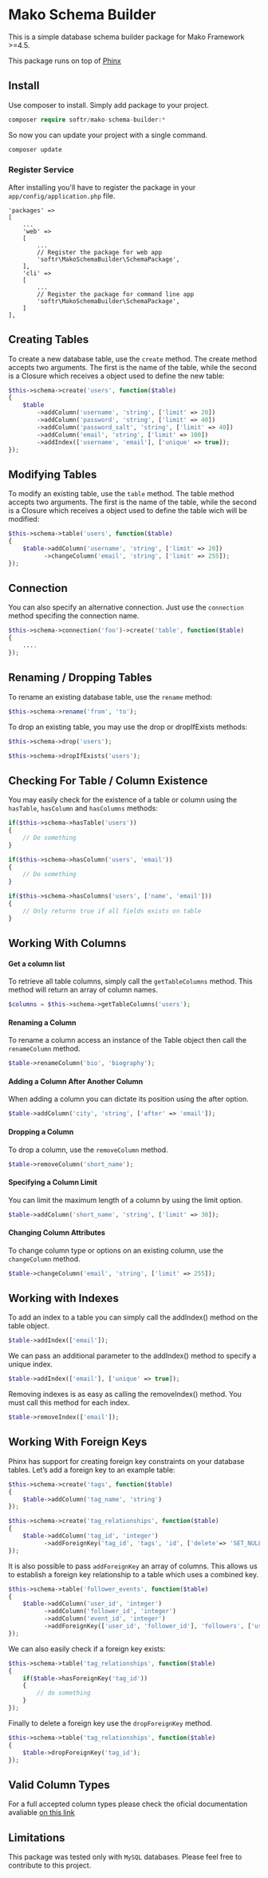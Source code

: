 # Mako Schema Builder

This is a simple database schema builder package for Mako Framework >=4.5.

This package runs on top of [Phinx](https://phinx.org/)

## Install

Use composer to install. Simply add package to your project.

```php
composer require softr/mako-schema-builder:*
```

So now you can update your project with a single command.

```php
composer update
```


### Register Service

After installing you'll have to register the package in your ``app/config/application.php`` file.

```
'packages' =>
[
    ...
    'web' =>
    [
        ...
        // Register the package for web app
        'softr\MakoSchemaBuilder\SchemaPackage',
    ],
    'cli' =>
    [
        ...
        // Register the package for command line app
        'softr\MakoSchemaBuilder\SchemaPackage',
    ]
],
```

## Creating Tables

To create a new database table, use the ``create`` method. The create method accepts two arguments. The first is the name of the table, while the second is a Closure which receives a object used to define the new table:

```php
$this->schema->create('users', function($table)
{
    $table
        ->addColumn('username', 'string', ['limit' => 20])
        ->addColumn('password', 'string', ['limit' => 40])
        ->addColumn('password_salt', 'string', ['limit' => 40])
        ->addColumn('email', 'string', ['limit' => 100])
        ->addIndex(['username', 'email'], ['unique' => true]);
});
```

## Modifying Tables

To modify an existing table, use the ``table`` method. The table method accepts two arguments. The first is the name of the table, while the second is a Closure which receives a object used to define the table wich will be modified:

```php
$this->schema->table('users', function($table)
{
    $table->addColumn('username', 'string', ['limit' => 20])
          ->changeColumn('email', 'string', ['limit' => 255]);
});
```

## Connection

You can also specify an alternative connection. Just use the ``connection`` method specifing the connection name.

```php
$this->schema->connection('foo')->create('table', function($table)
{
    ....
});
```

## Renaming / Dropping Tables

To rename an existing database table, use the ``rename`` method:

```php
$this->schema->rename('from', 'to');
```

To drop an existing table, you may use the drop or dropIfExists methods:

```php
$this->schema->drop('users');

$this->schema->dropIfExists('users');
```

## Checking For Table / Column Existence

You may easily check for the existence of a table or column using the ``hasTable``, ``hasColumn`` and ``hasColumns`` methods:

```php
if($this->schema->hasTable('users'))
{
    // Do something
}

if($this->schema->hasColumn('users', 'email'))
{
    // Do something
}

if($this->schema->hasColumns('users', ['name', 'email']))
{
    // Only returns true if all fields exists on table
}
```

## Working With Columns

#### Get a column list

To retrieve all table columns, simply call the ``getTableColumns`` method. This method will return an array of column names.

```php
$columns = $this->schema->getTableColumns('users');
```

#### Renaming a Column

To rename a column access an instance of the Table object then call the ``renameColumn`` method.

```php
$table->renameColumn('bio', 'biography');
```

#### Adding a Column After Another Column

When adding a column you can dictate its position using the after option.

```php
$table->addColumn('city', 'string', ['after' => 'email']);
```

#### Dropping a Column

To drop a column, use the ``removeColumn`` method.

```php
$table->removeColumn('short_name');
```

#### Specifying a Column Limit

You can limit the maximum length of a column by using the limit option.

```php
$table->addColumn('short_name', 'string', ['limit' => 30]);
```

#### Changing Column Attributes

To change column type or options on an existing column, use the ``changeColumn`` method.

```php
$table->changeColumn('email', 'string', ['limit' => 255]);
```

## Working with Indexes

To add an index to a table you can simply call the addIndex() method on the table object.

```php
$table->addIndex(['email']);
```

We can pass an additional parameter to the addIndex() method to specify a unique index.

```php
$table->addIndex(['email'], ['unique' => true]);
```

Removing indexes is as easy as calling the removeIndex() method. You must call this method for each index.

```php
$table->removeIndex(['email']);
```

## Working With Foreign Keys

Phinx has support for creating foreign key constraints on your database tables. Let’s add a foreign key to an example table:

```php
$this->schema->create('tags', function($table)
{
    $table->addColumn('tag_name', 'string')
});

$this->schema->create('tag_relationships', function($table)
{
    $table->addColumn('tag_id', 'integer')
          ->addForeignKey('tag_id', 'tags', 'id', ['delete'=> 'SET_NULL', 'update'=> 'NO_ACTION']);
});
```

It is also possible to pass ``addForeignKey`` an array of columns. This allows us to establish a foreign key relationship to a table which uses a combined key.

```php
$this->schema->table('follower_events', function($table)
{
    $table->addColumn('user_id', 'integer')
          ->addColumn('follower_id', 'integer')
          ->addColumn('event_id', 'integer')
          ->addForeignKey(['user_id', 'follower_id'], 'followers', ['user_id', 'follower_id'], ['delete'=> 'NO_ACTION', 'update'=> 'NO_ACTION']);
});
```

We can also easily check if a foreign key exists:

```php
$this->schema->table('tag_relationships', function($table)
{
    if($table->hasForeignKey('tag_id'))
    {
        // do something
    }
});
```

Finally to delete a foreign key use the ``dropForeignKey`` method.

```php
$this->schema->table('tag_relationships', function($table)
{
    $table->dropForeignKey('tag_id');
});
```

## Valid Column Types

For a full accepted column types please check the oficial documentation avaliable [on this link](http://docs.phinx.org/en/latest/migrations.html#valid-column-types)

## Limitations

This package was tested only with ``MySQL`` databases. Please feel free to contribute to this project.